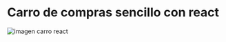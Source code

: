 <h1>Carro de compras sencillo con react</h1>

![imagen carro react](https://github.com/hrdax/proyecto-js/assets/74321905/dd5b3ef7-666b-4ac4-9f06-44d062174cb6)
